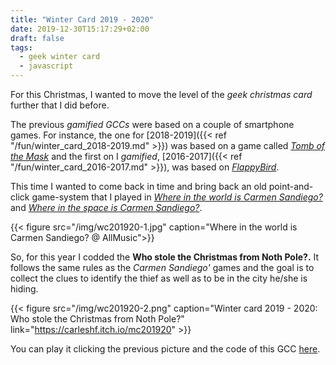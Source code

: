 ```yaml
---
title: "Winter Card 2019 - 2020"
date: 2019-12-30T15:17:29+02:00
draft: false
tags:
  - geek winter card
  - javascript
---
```


For this Christmas, I wanted to move the level of the _geek christmas card_ further that I did before.

The previous _gamified GCCs_ were based on a couple of smartphone games. For instance, the one for [2018-2019]({{< ref "/fun/winter_card_2018-2019.md" >}}) was based on a game called _[Tomb of the Mask](https://play.google.com/store/apps/details?id=com.playgendary.tom&hl=en)_ and the first on I _gamified_, [2016-2017]({{< ref "/fun/winter_card_2016-2017.md" >}}), was based on _[FlappyBird](https://flappybird.io/)_.

This time I wanted to come back in time and bring back an old point-and-click game-system that I played in _[Where in the world is Carmen Sandiego?](https://en.wikipedia.org/wiki/Carmen_Sandiego#Where_in_the_World_Is_Carmen_Sandiego?_(1985,_1996))_ and _[Where in the space is Carmen Sandiego?](https://en.wikipedia.org/wiki/Carmen_Sandiego#Where_in_Space_Is_Carmen_Sandiego?_(1993))_.

{{< figure src="/img/wc201920-1.jpg" caption="Where in the world is Carmen Sandiego? @ AllMusic">}}

So, for this year I codded the __Who stole the Christmas from Noth Pole?.__ It follows the same rules as the _Carmen Sandiego'_ games and the goal is to collect the clues to identify the thief as well as to be in the city he/she is hiding.

{{< figure src="/img/wc201920-2.png" caption="Winter card 2019 - 2020: Who stole the Christmas from Noth Pole?" link="https://carleshf.itch.io/mc201920" >}}

You can play it clicking the previous picture and the code of this GCC [here](https://github.com/carleshf/christmasCards).